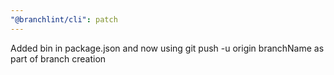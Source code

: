 ```yaml
---
"@branchlint/cli": patch
---
```


Added bin in package.json and now using git push -u origin branchName as part of branch creation
